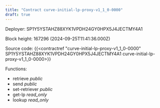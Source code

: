 ```yaml
---
title: "Contract curve-initial-lp-proxy-v1_1_0-0000"
draft: true
---
```

Deployer: SP1Y5YSTAHZ88XYK1VPDH24GY0HPX5J4JECTMY4A1


 



Block height: 167296 (2024-09-25T11:41:36.000Z)

Source code: {{<contractref "curve-initial-lp-proxy-v1_1_0-0000" SP1Y5YSTAHZ88XYK1VPDH24GY0HPX5J4JECTMY4A1 curve-initial-lp-proxy-v1_1_0-0000>}}

Functions:

* retrieve _public_
* send _public_
* set-retriever _public_
* get-lp _read_only_
* lookup _read_only_
